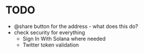 # TODO

- @share button for the address - what does this do?
- check security for everything
  - Sign In With Solana where needed
  - Twitter token validation
